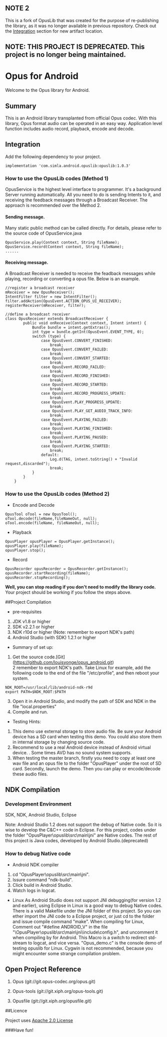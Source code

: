 ## NOTE 2

This is a fork of OpusLib that was created for the purpose of re-publishing the library, as it was no longer available in previous repository. Check out the [Integration](#integration) section for new artifact location.


## NOTE: THIS PROJECT IS DEPRECATED. This project is no longer being maintained.


# Opus for Android

Welcome to the Opus library for Android.

## Summary

This is an Android library transplanted from official Opus codec. With this library, Opus format audio can be operated in an easy way. Application level function includes audio record, playback, encode and decode.

## Integration
Add the following dependency to your project.
```
implementation 'com.simla.android.opuslib:opuslib:1.0.3'
```

### How to use the OpusLib codes (Method 1)

OpusService is the highest level interface to programmer. It's a background Server running automatically. All you need to do is sending Intents to it, and receiving the feedback messages through a Broadcast Receiver. The approach is recommended over the Method 2.

#### Sending message.

Many static public method can be called directly. For details, please refer to the source code of OpusService.java
```
OpusService.play(Context context, String fileName);
OpusService.record(Context context, String fileName);
......
```
#### Receiving message.

A Broadcast Receiver is needed to receive the feadback messages while playing, recording or converting a opus file. Below is an example.
```
//register a broadcast receiver
mReceiver = new OpusReceiver();
IntentFilter filter = new IntentFilter();
filter.addAction(OpusEvent.ACTION_OPUS_UI_RECEIVER);
registerReceiver(mReceiver, filter);

//define a broadcast receiver
class OpusReceiver extends BroadcastReceiver {
        public void onReceive(Context context, Intent intent) {
            Bundle bundle = intent.getExtras();
            int type = bundle.getInt(OpusEvent.EVENT_TYPE, 0);
            switch (type) {
                case OpusEvent.CONVERT_FINISHED:
                    break;
                case OpusEvent.CONVERT_FAILED:
                    break;
                case OpusEvent.CONVERT_STARTED:
                    break;
                case OpusEvent.RECORD_FAILED:
                    break;
                case OpusEvent.RECORD_FINISHED:
                    break;
                case OpusEvent.RECORD_STARTED:
                    break;
                case OpusEvent.RECORD_PROGRESS_UPDATE:
                    break;
                case OpusEvent.PLAY_PROGRESS_UPDATE:
                    break;
                case OpusEvent.PLAY_GET_AUDIO_TRACK_INFO:
                    break;
                case OpusEvent.PLAYING_FAILED:
                    break;
                case OpusEvent.PLAYING_FINISHED:
                    break;
                case OpusEvent.PLAYING_PAUSED:
                    break;
                case OpusEvent.PLAYING_STARTED:
                    break;
                default:
                    Log.d(TAG, intent.toString() + "Invalid request,discarded");
                    break;
            }
        }
    }

```


### How to use the OpusLib codes (Method 2)
- Encode and Decode
```
OpusTool oTool = new OpusTool();
oTool.decode(fileName,fileNameOut, null);
oTool.encode(fileName, fileNameOut, null);
```
- Playback
```
OpusPlayer opusPlayer = OpusPlayer.getInstance();
opusPlayer.play(fileName);
opusPlayer.stop();
```
- Record
```
OpusRecorder opusRecorder = OpusRecorder.getInstance();
opusRecorder.startRecording(fileName);
opusRecorder.stopRecording();
```
**Well, you can stop reading if you don't need to modify the library code.** Your project should be working if you follow the steps above.

##Project Compilation

- pre-requisites

1.	JDK v1.8 or higher  
2.	SDK v2.2.1 or higher  
3.	NDK  r10d or higher (Note: remember to export NDK's path) 
4.	Android Studio (with SDK) 1.2.1 or higher  

- Summary of set up:

1.	Get the source code.[Git] (https://github.com/louisyonge/opus_android.git)  
2	remember to export NDK's path. Take Linux for example, add the following code to the end of the file "/etc/profile", and then reboot your system.
```
NDK_ROOT=/usr/local/lib/android-ndk-r9d
export PATH=$NDK_ROOT:$PATH
```

3.	Open it in Android Studio, and modify the path of SDK and NDK in the file "local.properties"
4.	Compile and run.  

- Testing Hints:

1. This demo use external storage to store audio file. Be sure your Android device has a SD card when testing this demo. You could also store them in internal storage by changing source code.
2. Recommend to use a real Android device instead of Android virtual device. . Some times AVD has no sound system supports.
3. When testing the master branch, firstly you need to copy at least one wav file and an opus file to the folder "OpusPlayer" under the root of SD card. Secondly, launch the demo. Then you can play or encode/decode these audio files.

## NDK Compilation
### Development Environment

SDK, NDK, Android Studio, Eclipse

Note: Android Studio 1.2 does not support the debug of Native code. So it is wise to develop the C&C++ code in Eclipse. For this project, codes under the folder "OpusPlayer\opuslib\src\main\jni" are Native codes. The rest of this project is Java codes, developed by Android Studio.(deprecated)

### How to debug Native code

* Android NDK compiler
1. cd "OpusPlayer\opuslib\src\main\jni".
2. Issure command "ndk-build".
5. Click build in Android Studio.
6. Watch logs in logcat.
* Linux
As Android Studio does not support JNI debugging(for version 1.2 and earlier), using Eclipse in Linux is a good way to debug Native codes. There is a valid Makefile under the JNI folder of this project. So you can ether import the JNI code to a Eclipse project, or just cd to the folder and issue compile command "make". When compiling for Linux, Comment out "#define ANDROID_V" in the file "\OpusPlayer\opuslib\src\main\jni\include\config.h", and uncomment it when compiling by for Android. This Macro is a switch to redirect std-stream to logcat, and vice versa. "Opus_demo.c" is the console demo of testing opuslib for Linux. Cygwin is not recommended, because you might encounter some strange compilation problem.


## Open Project Reference ###

1. Opus (git://git.opus-codec.org/opus.git)

2. Opus-tools (git://git.xiph.org/opus-tools.git)

3. Opusfile (git://git.xiph.org/opusfile.git)

##Licence

Project uses [Apache 2.0 License](LICENSE)


###Have fun!
